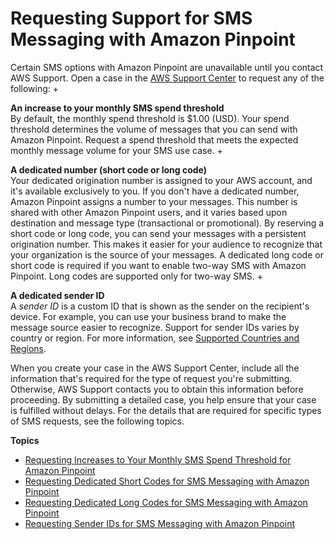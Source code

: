 # Requesting Support for SMS Messaging with Amazon Pinpoint<a name="channels-sms-awssupport"></a>

Certain SMS options with Amazon Pinpoint are unavailable until you contact AWS Support\. Open a case in the [AWS Support Center](https://console.aws.amazon.com/support/home#/) to request any of the following:
+ 

**An increase to your monthly SMS spend threshold**  
By default, the monthly spend threshold is $1\.00 \(USD\)\. Your spend threshold determines the volume of messages that you can send with Amazon Pinpoint\. Request a spend threshold that meets the expected monthly message volume for your SMS use case\.
+ 

**A dedicated number \(short code or long code\)**  
Your dedicated origination number is assigned to your AWS account, and it's available exclusively to you\. If you don't have a dedicated number, Amazon Pinpoint assigns a number to your messages\. This number is shared with other Amazon Pinpoint users, and it varies based upon destination and message type \(transactional or promotional\)\. By reserving a short code or long code, you can send your messages with a persistent origination number\. This makes it easier for your audience to recognize that your organization is the source of your messages\. A dedicated long code or short code is required if you want to enable two\-way SMS with Amazon Pinpoint\. Long codes are supported only for two\-way SMS\.
+ 

**A dedicated sender ID**  
A *sender ID* is a custom ID that is shown as the sender on the recipient's device\. For example, you can use your business brand to make the message source easier to recognize\. Support for sender IDs varies by country or region\. For more information, see [Supported Countries and Regions](channels-sms-countries.md)\.

When you create your case in the AWS Support Center, include all the information that's required for the type of request you're submitting\. Otherwise, AWS Support contacts you to obtain this information before proceeding\. By submitting a detailed case, you help ensure that your case is fulfilled without delays\. For the details that are required for specific types of SMS requests, see the following topics\.

**Topics**
+ [Requesting Increases to Your Monthly SMS Spend Threshold for Amazon Pinpoint](channels-sms-awssupport-spend-threshold.md)
+ [Requesting Dedicated Short Codes for SMS Messaging with Amazon Pinpoint](channels-sms-awssupport-short-code.md)
+ [Requesting Dedicated Long Codes for SMS Messaging with Amazon Pinpoint](channels-sms-awssupport-long-code.md)
+ [Requesting Sender IDs for SMS Messaging with Amazon Pinpoint](channels-sms-awssupport-sender-id.md)